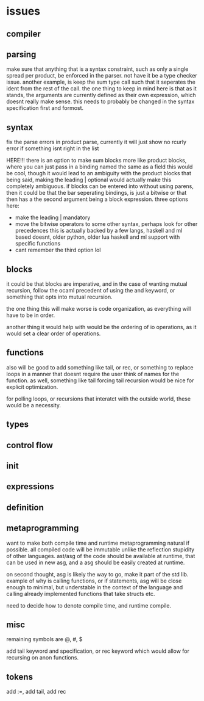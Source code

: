 # issues

## compiler

## parsing

make sure that anything that is a syntax constraint, such as only a single spread per product, be enforced in the parser.
not have it be a type checker issue.
another example, is keep the sum type call such that it seperates the ident from the rest of the call.
the one thing to keep in mind here is that as it stands, the arguments are currently defined as their own expression,
which doesnt really make sense. this needs to probably be changed in the syntax specification first and formost.

## syntax 

fix the parse errors in product parse,
currently it will just show no rcurly error if something isnt right in the list

HERE!!!
there is an option to make sum blocks more like product blocks, where you can just pass in a binding named the same as a field
this would be cool, though it would lead to an ambiguity with the product blocks
that being said, making the leading | optional would actually make this completely ambiguous.
if blocks can be entered into without using parens, then it could be that the bar seperating bindings, 
is just a bitwise or that then has a the second argument being a block expression.
three options here:
- make the leading | mandatory
- move the bitwise operators to some other syntax, perhaps look for other precedences
    this is actually backed by a few langs, haskell and ml based doesnt, older python, older lua
    haskell and ml support with specific functions
- cant remember the third option lol


## blocks

it could be that blocks are imperative, and in the case of wanting mutual recursion,
follow the ocaml precedent of using the and keyword, or something that opts into mutual recursion.

the one thing this will make worse is code organization, as everything will have to be in order.

another thing it would help with would be the ordering of io operations, as it would set a clear order of operations.

## functions

also will be good to add something like tail, or rec, or something to replace loops in a manner that doesnt require the user think of names for the function.
as well, something like tail forcing tail recursion would be nice for explicit optimization.

for polling loops, or recursions that interatct with the outside world, these would be a necessity.

## types

## control flow

## init

## expressions

## definition


## metaprogramming

want to make both compile time and runtime metaprogramming natural if possible. 
all compiled code will be immutable unlike the reflection stupidity of other languages.
ast/asg of the code should be available at runtime, that can be used in new asg,
and a asg should be easily created at runtime.

on second thought, asg is likely the way to go, make it part of the std lib.
example of why is calling functions, or if statements, asg will be close enough to minimal,
but understable in the context of the language and calling already implemented functions that take structs etc.


need to decide how to denote compile time, and runtime compile.


## misc

remaining symbols are @, #, $ 


add tail keyword and specification, or rec keyword which would allow for recursing on anon functions.

## tokens

add :=, add tail, add rec 
